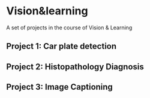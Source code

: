 # Vision&learning
A set of projects in the course of Vision & Learning

## Project 1: Car plate detection
## Project 2: Histopathology Diagnosis
## Project 3: Image Captioning

